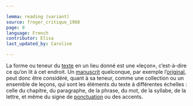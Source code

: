 ```yaml
---

lemma: reading (variant)
source: froger_critique_1968
page: 9
language: French
contributor: Elisa
last_updated_by: Caroline

---
```


La forme ou teneur du [texte](text.html) en un lieu donné est une «leçon», c’est-à-dire ce qu’on lit à cet endroit. Un [manuscrit](manuscript.html) quelconque, par exemple l’[original](original.html), peut donc être considéré, quant à sa teneur, comme une collection ou un ensemble de leçons, qui sont les éléments du texte à différentes échelles : celle du chapitre, du paragraphe, de la phrase, du mot, de la syllabe, de la lettre, et même du signe de [ponctuation](punctuation.html) ou des accents.
